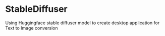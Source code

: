 # StableDiffuser
Using Huggingface stable diffuser model to create desktop application for Text to Image conversion

